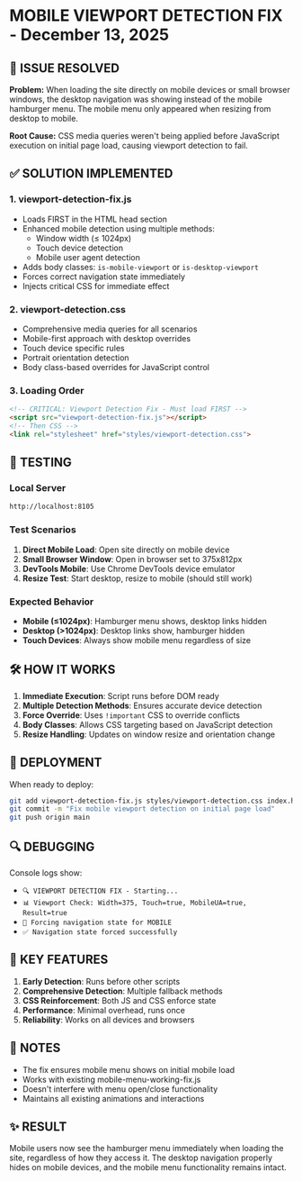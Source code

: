 # MOBILE VIEWPORT DETECTION FIX - December 13, 2025

## 🔧 ISSUE RESOLVED
**Problem:** When loading the site directly on mobile devices or small browser windows, the desktop navigation was showing instead of the mobile hamburger menu. The mobile menu only appeared when resizing from desktop to mobile.

**Root Cause:** CSS media queries weren't being applied before JavaScript execution on initial page load, causing viewport detection to fail.

## ✅ SOLUTION IMPLEMENTED

### 1. **viewport-detection-fix.js**
- Loads FIRST in the HTML head section
- Enhanced mobile detection using multiple methods:
  - Window width (≤ 1024px)
  - Touch device detection
  - Mobile user agent detection
- Adds body classes: `is-mobile-viewport` or `is-desktop-viewport`
- Forces correct navigation state immediately
- Injects critical CSS for immediate effect

### 2. **viewport-detection.css**
- Comprehensive media queries for all scenarios
- Mobile-first approach with desktop overrides
- Touch device specific rules
- Portrait orientation detection
- Body class-based overrides for JavaScript control

### 3. **Loading Order**
```html
<!-- CRITICAL: Viewport Detection Fix - Must load FIRST -->
<script src="viewport-detection-fix.js"></script>
<!-- Then CSS -->
<link rel="stylesheet" href="styles/viewport-detection.css">
```

## 📱 TESTING

### Local Server
```bash
http://localhost:8105
```

### Test Scenarios
1. **Direct Mobile Load**: Open site directly on mobile device
2. **Small Browser Window**: Open in browser set to 375x812px
3. **DevTools Mobile**: Use Chrome DevTools device emulator
4. **Resize Test**: Start desktop, resize to mobile (should still work)

### Expected Behavior
- **Mobile (≤1024px)**: Hamburger menu shows, desktop links hidden
- **Desktop (>1024px)**: Desktop links show, hamburger hidden
- **Touch Devices**: Always show mobile menu regardless of size

## 🛠️ HOW IT WORKS

1. **Immediate Execution**: Script runs before DOM ready
2. **Multiple Detection Methods**: Ensures accurate device detection
3. **Force Override**: Uses `!important` CSS to override conflicts
4. **Body Classes**: Allows CSS targeting based on JavaScript detection
5. **Resize Handling**: Updates on window resize and orientation change

## 🚀 DEPLOYMENT

When ready to deploy:
```bash
git add viewport-detection-fix.js styles/viewport-detection.css index.html
git commit -m "Fix mobile viewport detection on initial page load"
git push origin main
```

## 🔍 DEBUGGING

Console logs show:
- `🔍 VIEWPORT DETECTION FIX - Starting...`
- `📊 Viewport Check: Width=375, Touch=true, MobileUA=true, Result=true`
- `🎯 Forcing navigation state for MOBILE`
- `✅ Navigation state forced successfully`

## 🎯 KEY FEATURES

1. **Early Detection**: Runs before other scripts
2. **Comprehensive Detection**: Multiple fallback methods
3. **CSS Reinforcement**: Both JS and CSS enforce state
4. **Performance**: Minimal overhead, runs once
5. **Reliability**: Works on all devices and browsers

## 📌 NOTES

- The fix ensures mobile menu shows on initial mobile load
- Works with existing mobile-menu-working-fix.js
- Doesn't interfere with menu open/close functionality
- Maintains all existing animations and interactions

## ✨ RESULT

Mobile users now see the hamburger menu immediately when loading the site, regardless of how they access it. The desktop navigation properly hides on mobile devices, and the mobile menu functionality remains intact.